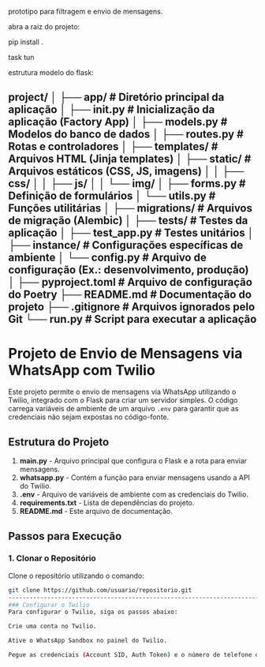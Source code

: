 prototipo para filtragem e envio de mensagens.

abra a raiz do projeto:

pip install .

task tun



estrutura modelo do flask:


project/
│
├── app/                     # Diretório principal da aplicação
│   ├── __init__.py          # Inicialização da aplicação (Factory App)
│   ├── models.py            # Modelos do banco de dados
│   ├── routes.py            # Rotas e controladores
│   ├── templates/           # Arquivos HTML (Jinja templates)
│   ├── static/              # Arquivos estáticos (CSS, JS, imagens)
│   │   ├── css/
│   │   ├── js/
│   │   └── img/
│   ├── forms.py             # Definição de formulários
│   └── utils.py             # Funções utilitárias
│
├── migrations/              # Arquivos de migração (Alembic)
│
├── tests/                   # Testes da aplicação
│   ├── test_app.py          # Testes unitários
│
├── instance/                # Configurações específicas de ambiente
│   └── config.py            # Arquivo de configuração (Ex.: desenvolvimento, produção)
│
├── pyproject.toml           # Arquivo de configuração do Poetry
├── README.md                # Documentação do projeto
├── .gitignore               # Arquivos ignorados pelo Git
└── run.py                   # Script para executar a aplicação
-------------------------------------------------------------------
# Projeto de Envio de Mensagens via WhatsApp com Twilio

Este projeto permite o envio de mensagens via WhatsApp utilizando o Twilio, integrado com o Flask para criar um servidor simples. O código carrega variáveis de ambiente de um arquivo `.env` para garantir que as credenciais não sejam expostas no código-fonte.

## Estrutura do Projeto

1. **main.py** - Arquivo principal que configura o Flask e a rota para enviar mensagens.
2. **whatsapp.py** - Contém a função para enviar mensagens usando a API do Twilio.
3. **.env** - Arquivo de variáveis de ambiente com as credenciais do Twilio.
4. **requirements.txt** - Lista de dependências do projeto.
5. **README.md** - Este arquivo de documentação.

## Passos para Execução

### 1. Clonar o Repositório

Clone o repositório utilizando o comando:

```bash
git clone https://github.com/usuario/repositorio.git
-----------------------------------------------------------------------
### Configurar o Twilio
Para configurar o Twilio, siga os passos abaixo:

Crie uma conta no Twilio.

Ative o WhatsApp Sandbox no painel do Twilio.

Pegue as credenciais (Account SID, Auth Token) e o número de telefone do Sandbox do Twilio.
